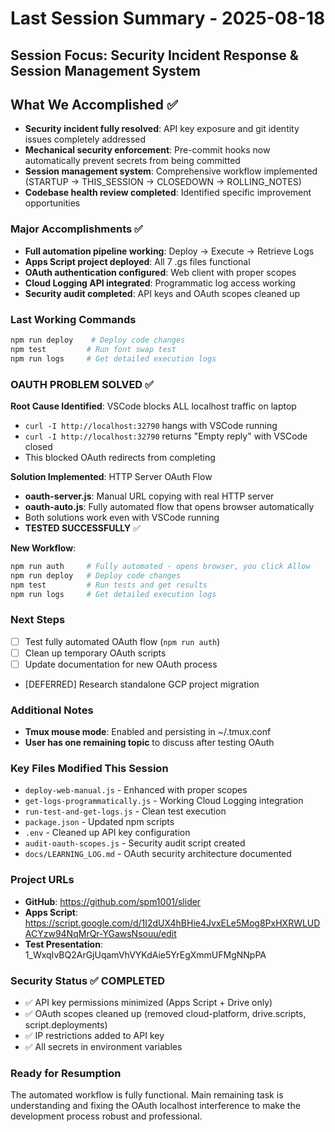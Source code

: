 # Last Session Summary - 2025-08-18

## Session Focus: Security Incident Response & Session Management System

## What We Accomplished ✅
- **Security incident fully resolved**: API key exposure and git identity issues completely addressed
- **Mechanical security enforcement**: Pre-commit hooks now automatically prevent secrets from being committed
- **Session management system**: Comprehensive workflow implemented (STARTUP → THIS_SESSION → CLOSEDOWN → ROLLING_NOTES)
- **Codebase health review completed**: Identified specific improvement opportunities

### Major Accomplishments ✅
- **Full automation pipeline working**: Deploy → Execute → Retrieve Logs
- **Apps Script project deployed**: All 7 .gs files functional
- **OAuth authentication configured**: Web client with proper scopes
- **Cloud Logging API integrated**: Programmatic log access working
- **Security audit completed**: API keys and OAuth scopes cleaned up

### Last Working Commands
```bash
npm run deploy    # Deploy code changes
npm test         # Run font swap test  
npm run logs     # Get detailed execution logs
```

### OAUTH PROBLEM SOLVED ✅

**Root Cause Identified**: VSCode blocks ALL localhost traffic on laptop
- `curl -I http://localhost:32790` hangs with VSCode running
- `curl -I http://localhost:32790` returns "Empty reply" with VSCode closed
- This blocked OAuth redirects from completing

**Solution Implemented**: HTTP Server OAuth Flow
- **oauth-server.js**: Manual URL copying with real HTTP server
- **oauth-auto.js**: Fully automated flow that opens browser automatically
- Both solutions work even with VSCode running
- **TESTED SUCCESSFULLY** ✅

**New Workflow**:
```bash
npm run auth     # Fully automated - opens browser, you click Allow
npm run deploy   # Deploy code changes
npm test         # Run tests and get results  
npm run logs     # Get detailed execution logs
```

### Next Steps
- [ ] Test fully automated OAuth flow (`npm run auth`)
- [ ] Clean up temporary OAuth scripts
- [ ] Update documentation for new OAuth process
- [DEFERRED] Research standalone GCP project migration

### Additional Notes
- **Tmux mouse mode**: Enabled and persisting in ~/.tmux.conf
- **User has one remaining topic** to discuss after testing OAuth

### Key Files Modified This Session
- `deploy-web-manual.js` - Enhanced with proper scopes
- `get-logs-programmatically.js` - Working Cloud Logging integration  
- `run-test-and-get-logs.js` - Clean test execution
- `package.json` - Updated npm scripts
- `.env` - Cleaned up API key configuration
- `audit-oauth-scopes.js` - Security audit script created
- `docs/LEARNING_LOG.md` - OAuth security architecture documented

### Project URLs
- **GitHub**: https://github.com/spm1001/slider
- **Apps Script**: https://script.google.com/d/1I2dUX4hBHie4JvxELe5Mog8PxHXRWLUDACYzw94NqMrQr-YGawsNsouu/edit
- **Test Presentation**: 1_WxqIvBQ2ArGjUqamVhVYKdAie5YrEgXmmUFMgNNpPA

### Security Status ✅ COMPLETED
- ✅ API key permissions minimized (Apps Script + Drive only)
- ✅ OAuth scopes cleaned up (removed cloud-platform, drive.scripts, script.deployments)
- ✅ IP restrictions added to API key
- ✅ All secrets in environment variables

### Ready for Resumption
The automated workflow is fully functional. Main remaining task is understanding and fixing the OAuth localhost interference to make the development process robust and professional.